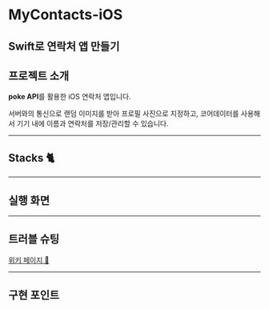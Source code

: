 # MyContacts-iOS
## Swift로 연락처 앱 만들기

## 프로젝트 소개

**poke API**를 활용한 iOS 연락처 앱입니다.

서버와의 통신으로 랜덤 이미지를 받아 프로필 사진으로 지정하고, 코어데이터를 사용해서 기기 내에 이름과 연락처를 저장/관리할 수 있습니다.

---
## Stacks 🐈

---
## 실행 화면

---
## 트러블 슈팅

[위키 페이지 📄](https://github.com/hemssy/MyContacts-iOS/wiki/트러블슈팅)

---
## 구현 포인트




























